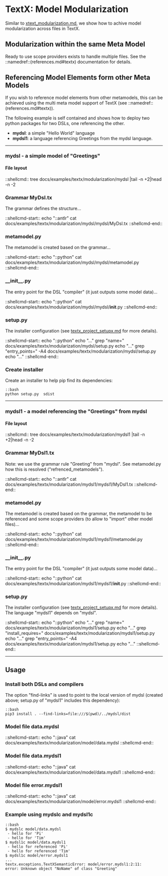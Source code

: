 # TextX: Model Modularization

Similar to [xtext_modularization.md](xtext_modularization.md), we 
show how to achive model modularization across files in TextX.

## Modularization within the same Meta Model

Ready to use scope providers exists to handle multiple files. See the
::namedref::(references.md#textx) documentation for details.

## Referencing Model Elements form other Meta Models

If you wish to reference model elements from other metamodels, this can be 
achieved using the multi meta model support of TextX 
(see ::namedref::(references.md#textx)).

The following example is self contained and shows how to deploy two
python packages for two DSLs, one referencing the other.

 * **mydsl**: a simple "Hello World" language
 * **mydsl1**: a language referencing Greetings from the mydsl language.

------------------------

### mydsl - a simple model of "Greetings"

#### File layout
::shellcmd:: tree docs/examples/textx/modularization/mydsl |tail -n +2|head -n -2

### Grammar MyDsl.tx
The grammar defines the structure...

::shellcmd-start:: 
echo "::antlr"
cat docs/examples/textx/modularization/mydsl/mydsl/MyDsl.tx
::shellcmd-end:: 

### metamodel.py
The metamodel is created based on the grammar...

::shellcmd-start:: 
echo "::python"
cat docs/examples/textx/modularization/mydsl/mydsl/metamodel.py
::shellcmd-end:: 

### \_\_init\_\_.py
The entry point for the DSL "compiler" (it just outputs some model data)...

::shellcmd-start:: 
echo "::python"
cat docs/examples/textx/modularization/mydsl/mydsl/__init__.py
::shellcmd-end:: 

### setup.py
The installer configuration (see 
[textx_project_setupx.md](textx_project_setup.md) for more details).

::shellcmd-start:: 
echo "::python"
echo "..."
grep "name=" docs/examples/textx/modularization/mydsl/setup.py
echo "..."
grep "entry_points=" -A4 docs/examples/textx/modularization/mydsl/setup.py
echo "..."
::shellcmd-end:: 

### Create installer

Create an installer to help pip find its dependencies:

    ::bash
    python setup.py  sdist

------------------------

### mydsl1 - a model referencing the "Greetings" from mydsl

#### File layout
::shellcmd:: tree docs/examples/textx/modularization/mydsl1 |tail -n +2|head -n -2

### Grammar MyDsl1.tx
Note: we use the grammar rule "Greeting" from "mydsl". See metamodel.py how
this is resolved ("refrenced_metamodels").

::shellcmd-start:: 
echo "::antlr"
cat docs/examples/textx/modularization/mydsl1/mydsl1/MyDsl1.tx
::shellcmd-end:: 

### metamodel.py
The metamodel is created based on the grammar, the metamodel to be
referenced and some scope providers (to allow to "import" other model
files)...

::shellcmd-start:: 
echo "::python"
cat docs/examples/textx/modularization/mydsl1/mydsl1/metamodel.py
::shellcmd-end:: 

### \_\_init\_\_.py
The entry point for the DSL "compiler" (it just outputs some model data)...

::shellcmd-start:: 
echo "::python"
cat docs/examples/textx/modularization/mydsl1/mydsl1/__init__.py
::shellcmd-end:: 

### setup.py
The installer configuration (see 
[textx_project_setupx.md](textx_project_setup.md) for more details).
The language "mydsl1" depends on "mydsl".

::shellcmd-start:: 
echo "::python"
echo "..."
grep "name=" docs/examples/textx/modularization/mydsl1/setup.py
echo "..."
grep "install_requires=" docs/examples/textx/modularization/mydsl1/setup.py
echo "..."
grep "entry_points=" -A4 docs/examples/textx/modularization/mydsl1/setup.py
echo "..."
::shellcmd-end:: 

------------------------

## Usage

### Install both DSLs and compilers

The option "find-links" is used to point to the local version of 
mydsl (created above; setup.py of "mydsl1" includes this dependency):

    ::bash
    pip3 install . --find-links=file:///$(pwd)/../mydsl/dist

### Model file data.mydsl
::shellcmd-start:: 
echo "::java"
cat docs/examples/textx/modularization/model/data.mydsl
::shellcmd-end:: 

### Model file data.mydsl1
::shellcmd-start:: 
echo "::java"
cat docs/examples/textx/modularization/model/data.mydsl1
::shellcmd-end:: 

### Model file error.mydsl1
::shellcmd-start:: 
echo "::java"
cat docs/examples/textx/modularization/model/error.mydsl1
::shellcmd-end:: 

### Example using mydslc and mydsl1c
    
    ::bash
    $ mydslc model/data.mydsl
     - hello for 'Pi'
     - hello for 'Tim'
    $ mydsl1c model/data.mydsl1
     - hello for referenced 'Pi'
     - hello for referenced 'Tim'
    $ mydsl1c model/error.mydsl1
    ...
    textx.exceptions.TextXSemanticError: model/error.mydsl1:2:11: 
    error: Unknown object "NoName" of class "Greeting"
